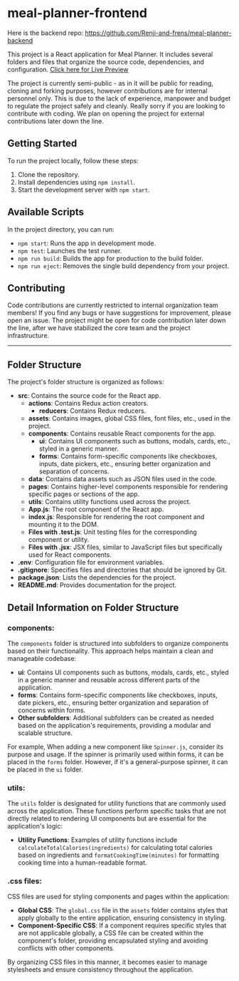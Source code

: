 # meal-planner-frontend

Here is the backend repo: https://github.com/Renji-and-frens/meal-planner-backend

This project is a React application for Meal Planner. It includes several folders and files that organize the source code, dependencies, and configuration. <a href="https://meal-planner01.netlify.app/">Click here for Live Preview</a>

The project is currently semi-public - as in it will be public for reading, cloning and forking purposes, however contributions are for internal personnel only. This is due to the lack of experience, manpower and budget to regulate the project safely and cleanly. Really sorry if you are looking to contribute with coding. We plan on opening the project for external contributions later down the line.

## Getting Started

To run the project locally, follow these steps:

1. Clone the repository.
2. Install dependencies using `npm install`.
3. Start the development server with `npm start`.

## Available Scripts

In the project directory, you can run:

- `npm start`: Runs the app in development mode.
- `npm test`: Launches the test runner.
- `npm run build`: Builds the app for production to the build folder.
- `npm run eject`: Removes the single build dependency from your project.

## Contributing

Code contributions are currently restricted to internal organization team members! If you find any bugs or have suggestions for improvement, please open an issue. The project might be open for code contribution later down the line, after we have stabilized the core team and the project infrastructure.

---

## Folder Structure

The project's folder structure is organized as follows:

- **src**: Contains the source code for the React app.
  - **actions**: Contains Redux action creators.
    - **reducers**: Contains Redux reducers.
  - **assets**: Contains images, global CSS files, font files, etc., used in the project.
  - **components**: Contains reusable React components for the app.
    - **ui**: Contains UI components such as buttons, modals, cards, etc., styled in a generic manner.
    - **forms**: Contains form-specific components like checkboxes, inputs, date pickers, etc., ensuring better organization and separation of concerns.
  - **data**: Contains data assets such as JSON files used in the code.
  - **pages**: Contains higher-level components responsible for rendering specific pages or sections of the app.
  - **utils**: Contains utility functions used across the project.
  - **App.js**: The root component of the React app.
  - **index.js**: Responsible for rendering the root component and mounting it to the DOM.
  - **Files with <Name>.test.js**: Unit testing files for the corresponding component or utility.
  - **Files with <Name>.jsx**: JSX files, similar to JavaScript files but specifically used for React components.
- **.env**: Configuration file for environment variables.
- **.gitignore**: Specifies files and directories that should be ignored by Git.
- **package.json**: Lists the dependencies for the project.
- **README.md**: Provides documentation for the project.

## Detail Information on Folder Structure

### components:

The `components` folder is structured into subfolders to organize components based on their functionality. This approach helps maintain a clean and manageable codebase:

- **ui**: Contains UI components such as buttons, modals, cards, etc., styled in a generic manner and reusable across different parts of the application.
- **forms**: Contains form-specific components like checkboxes, inputs, date pickers, etc., ensuring better organization and separation of concerns within forms.
- **Other subfolders**: Additional subfolders can be created as needed based on the application's requirements, providing a modular and scalable structure.

For example, When adding a new component like `Spinner.js`, consider its purpose and usage. If the spinner is primarily used within forms, it can be placed in the `forms` folder. However, if it's a general-purpose spinner, it can be placed in the `ui` folder.

### utils:

The `utils` folder is designated for utility functions that are commonly used across the application. These functions perform specific tasks that are not directly related to rendering UI components but are essential for the application's logic:

- **Utility Functions**: Examples of utility functions include `calculateTotalCalories(ingredients)` for calculating total calories based on ingredients and `formatCookingTime(minutes)` for formatting cooking time into a human-readable format.

### .css files:

CSS files are used for styling components and pages within the application:

- **Global CSS**: The `global.css` file in the `assets` folder contains styles that apply globally to the entire application, ensuring consistency in styling.
- **Component-Specific CSS**: If a component requires specific styles that are not applicable globally, a CSS file can be created within the component's folder, providing encapsulated styling and avoiding conflicts with other components.

By organizing CSS files in this manner, it becomes easier to manage stylesheets and ensure consistency throughout the application.
